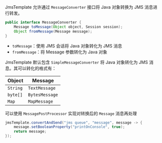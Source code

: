 JmsTemplate 允许通过 `MessageConverter` 接口将 Java 对象转换为 JMS 消息进行转发。

```java
public interface MessageConverter {
    Message toMessage(Object object, Session session);
    Object fromMessage(Message message);
}
```

* `toMessage`：使用 JMS 会话将 Java 对象转化为 JMS 消息
* `fromMessage`：将 Message 参数转化为 Java 对象

JmsTemplate 默认包含 `SimpleMessageConverter` 将 Java 对象转化为 JMS 消息。其可以转化的格式有：

|Object|Message|
| --------| ---------|
|`String`|`TextMessage`|
|`byte[]`|`BytesMessage`|
|`Map`|`MapMessage`|

可以使用 `MessagePostProcessor` 实现对转换后的 `Message` 消息再处理

```java
jmsTemplate.convertAndSend("jms queue", "message", message -> {
    message.setBooleanProperty("printOnConsole", true);
    return message;
});
```

‍
